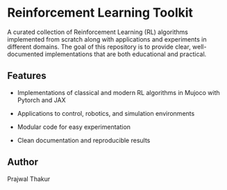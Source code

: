 # Reinforcement Learning Toolkit

A curated collection of Reinforcement Learning (RL) algorithms implemented from scratch along with applications and experiments in different domains.
The goal of this repository is to provide clear, well-documented implementations that are both educational and practical.

## Features

- Implementations of classical and modern RL algorithms in Mujoco with Pytorch and JAX

- Applications to control, robotics, and simulation environments

- Modular code for easy experimentation

- Clean documentation and reproducible results


## Author
Prajwal Thakur